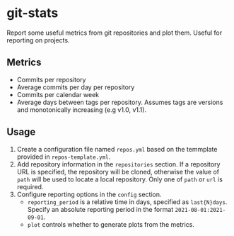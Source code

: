 git-stats
===

Report some useful metrics from git repositories and plot them. Useful for reporting on projects.

## Metrics

- Commits per repository
- Average commits per day per repository
- Commits per calendar week
- Average days between tags per repository. Assumes tags are versions and monotonically increasing (e.g v1.0, v1.1).

## Usage

1. Create a configuration file named `repos.yml` based on the temmplate provided in `repos-template.yml`.
1. Add repository information in the `repositories` section. If a repository URL is specified, the repository will be
   cloned, otherwise the value of `path` will be used to locate a local repository. Only one of `path` or `url` is
   required.
1. Configure reporting options in the `config` section.
   - `reporting_period` is a relative time in days, specified as `last{N}days`. Specify an absolute reporting 
     period in the format `2021-08-01:2021-09-01`.
   - `plot` controls whether to generate plots from the metrics.
